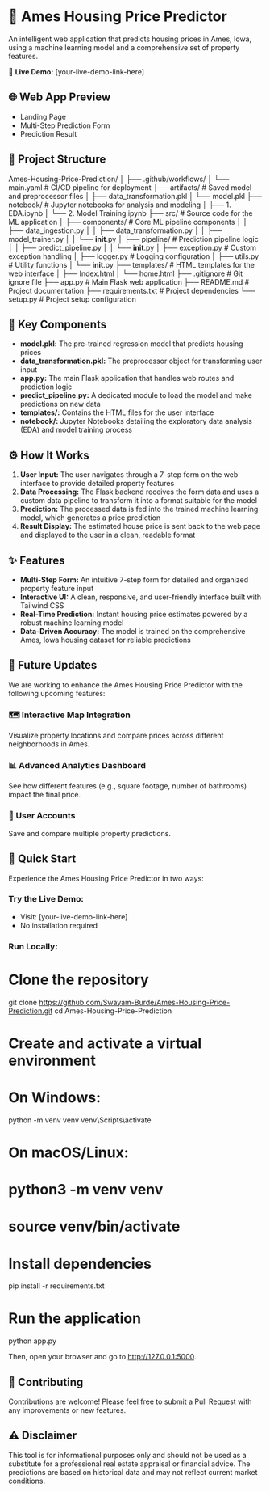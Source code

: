 # 🏡 Ames Housing Price Predictor

An intelligent web application that predicts housing prices in Ames, Iowa, using a machine learning model and a comprehensive set of property features.

🔗 **Live Demo:** [your-live-demo-link-here]

## 🌐 Web App Preview

- Landing Page
- Multi-Step Prediction Form
- Prediction Result

## 📁 Project Structure

Ames-Housing-Price-Prediction/
│
├── .github/workflows/
│   └── main.yaml                    # CI/CD pipeline for deployment
├── artifacts/                       # Saved model and preprocessor files
│   ├── data_transformation.pkl
│   └── model.pkl
├── notebook/                        # Jupyter notebooks for analysis and modeling
│   ├── 1. EDA.ipynb
│   └── 2. Model Training.ipynb
├── src/                             # Source code for the ML application
│   ├── components/                  # Core ML pipeline components
│   │   ├── data_ingestion.py
│   │   ├── data_transformation.py
│   │   ├── model_trainer.py
│   │   └── __init__.py
│   ├── pipeline/                    # Prediction pipeline logic
│   │   ├── predict_pipeline.py
│   │   └── __init__.py
│   ├── exception.py                 # Custom exception handling
│   ├── logger.py                    # Logging configuration
│   ├── utils.py                     # Utility functions
│   └── __init__.py
├── templates/                       # HTML templates for the web interface
│   ├── Index.html
│   └── home.html
├── .gitignore                       # Git ignore file
├── app.py                           # Main Flask web application
├── README.md                        # Project documentation
├── requirements.txt                 # Project dependencies
└── setup.py                        # Project setup configuration


## 📝 Key Components

- **model.pkl:** The pre-trained regression model that predicts housing prices
- **data_transformation.pkl:** The preprocessor object for transforming user input
- **app.py:** The main Flask application that handles web routes and prediction logic
- **predict_pipeline.py:** A dedicated module to load the model and make predictions on new data
- **templates/:** Contains the HTML files for the user interface
- **notebook/:** Jupyter Notebooks detailing the exploratory data analysis (EDA) and model training process

## ⚙️ How It Works

1. **User Input:** The user navigates through a 7-step form on the web interface to provide detailed property features
2. **Data Processing:** The Flask backend receives the form data and uses a custom data pipeline to transform it into a format suitable for the model
3. **Prediction:** The processed data is fed into the trained machine learning model, which generates a price prediction
4. **Result Display:** The estimated house price is sent back to the web page and displayed to the user in a clean, readable format

## ✨ Features

- **Multi-Step Form:** An intuitive 7-step form for detailed and organized property feature input
- **Interactive UI:** A clean, responsive, and user-friendly interface built with Tailwind CSS
- **Real-Time Prediction:** Instant housing price estimates powered by a robust machine learning model
- **Data-Driven Accuracy:** The model is trained on the comprehensive Ames, Iowa housing dataset for reliable predictions

## 🔮 Future Updates

We are working to enhance the Ames Housing Price Predictor with the following upcoming features:

### 🗺️ Interactive Map Integration
Visualize property locations and compare prices across different neighborhoods in Ames.

### 📊 Advanced Analytics Dashboard
See how different features (e.g., square footage, number of bathrooms) impact the final price.

### 👤 User Accounts
Save and compare multiple property predictions.

## 🚦 Quick Start

Experience the Ames Housing Price Predictor in two ways:

### Try the Live Demo:
- Visit: [your-live-demo-link-here]
- No installation required

### Run Locally:

# Clone the repository
git clone https://github.com/Swayam-Burde/Ames-Housing-Price-Prediction.git
cd Ames-Housing-Price-Prediction

# Create and activate a virtual environment
# On Windows:
python -m venv venv
venv\Scripts\activate

# On macOS/Linux:
# python3 -m venv venv
# source venv/bin/activate

# Install dependencies
pip install -r requirements.txt

# Run the application
python app.py

Then, open your browser and go to http://127.0.0.1:5000.

## 🤝 Contributing

Contributions are welcome! Please feel free to submit a Pull Request with any improvements or new features.

## ⚠️ Disclaimer

This tool is for informational purposes only and should not be used as a substitute for a professional real estate appraisal or financial advice. The predictions are based on historical data and may not reflect current market conditions.

